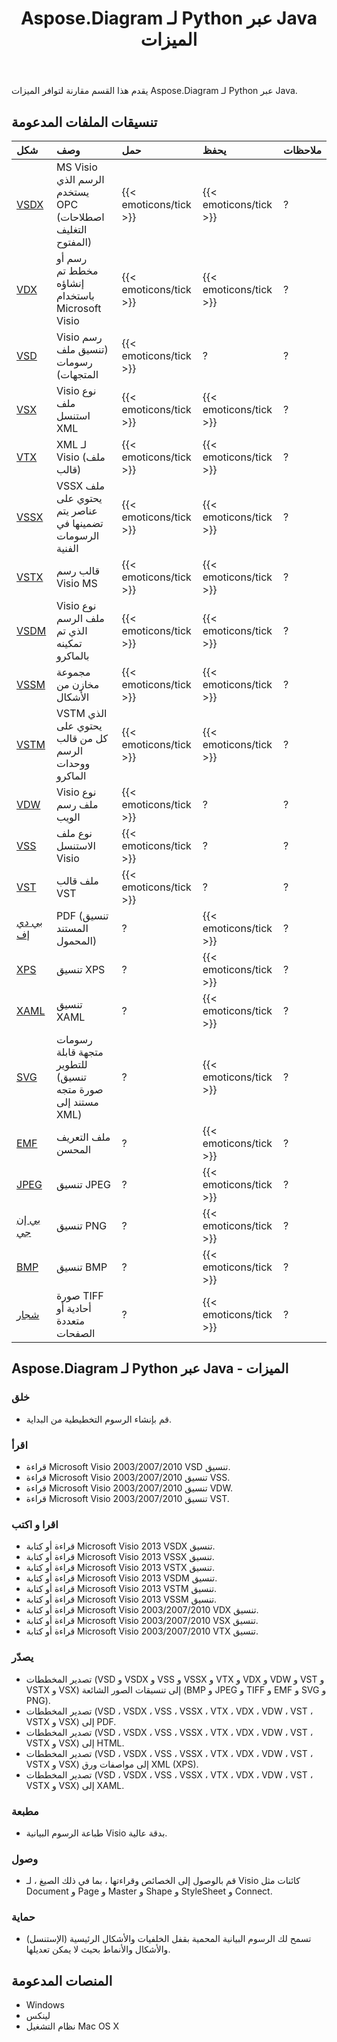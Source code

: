 ﻿---
title: Aspose.Diagram لـ Python عبر Java الميزات
type: docs
weight: 10
url: /ar/java/aspose-diagram-for-python-via-java-features/
---
يقدم هذا القسم مقارنة لتوافر الميزات Aspose.Diagram لـ Python عبر Java.
## **تنسيقات الملفات المدعومة**

|**شكل**|**وصف**|**حمل**|**يحفظ**|**ملاحظات**|
|:- |:- |:- |:- |:- |
|[VSDX](https://docs.fileformat.com/visio/vsdx/)|MS Visio الرسم الذي يستخدم OPC (اصطلاحات التغليف المفتوح)|{{< emoticons/tick >}}|{{< emoticons/tick >}}|?|
|[VDX](https://docs.fileformat.com/visio/vdx/)|رسم أو مخطط تم إنشاؤه باستخدام Microsoft Visio|{{< emoticons/tick >}}|{{< emoticons/tick >}}|?|
|[VSD](https://docs.fileformat.com/visio/vsd/)|Visio رسم (تنسيق ملف رسومات المتجهات)|{{< emoticons/tick >}}|?|?|
|[VSX](https://docs.fileformat.com/visio/vsx/)|Visio نوع ملف استنسل XML|{{< emoticons/tick >}}|{{< emoticons/tick >}}|?|
|[VTX](https://docs.fileformat.com/visio/vtx/)|XML لـ Visio (ملف قالب)|{{< emoticons/tick >}}|{{< emoticons/tick >}}|?|
|[VSSX](https://docs.fileformat.com/visio/vssx/)|VSSX ملف يحتوي على عناصر يتم تضمينها في الرسومات الفنية|{{< emoticons/tick >}}|{{< emoticons/tick >}}|?|
|[VSTX](https://docs.fileformat.com/visio/vstx/)|قالب رسم Visio MS|{{< emoticons/tick >}}|{{< emoticons/tick >}}|?|
|[VSDM](https://docs.fileformat.com/visio/vsdm/)|Visio نوع ملف الرسم الذي تم تمكينه بالماكرو|{{< emoticons/tick >}}|{{< emoticons/tick >}}|?|
|[VSSM](https://docs.fileformat.com/visio/vssm/)|مجموعة مخازن من الأشكال|{{< emoticons/tick >}}|{{< emoticons/tick >}}|?|
|[VSTM](https://docs.fileformat.com/visio/vstm/)|VSTM الذي يحتوي على كل من قالب الرسم ووحدات الماكرو|{{< emoticons/tick >}}|{{< emoticons/tick >}}|?|
|[VDW](https://docs.fileformat.com/visio/vdw/)|Visio نوع ملف رسم الويب|{{< emoticons/tick >}}|?|?|
|[VSS](https://docs.fileformat.com/visio/vss/)|نوع ملف الاستنسل Visio|{{< emoticons/tick >}}|?|?|
|[VST](https://docs.fileformat.com/visio/vst/)|ملف قالب VST|{{< emoticons/tick >}}|?|?|
|[بي دي إف](https://docs.fileformat.com/pdf/)|PDF (تنسيق المستند المحمول)|?|{{< emoticons/tick >}}|?|
|[XPS](https://docs.fileformat.com/page-description-language/xps/)|تنسيق XPS|?|{{< emoticons/tick >}}|?|
|[XAML](https://docs.fileformat.com/web/xaml/)|تنسيق XAML|?|{{< emoticons/tick >}}|?|
|[SVG](https://docs.fileformat.com/specification/page-description-language/svg/)|رسومات متجهة قابلة للتطوير (تنسيق صورة متجه مستند إلى XML)|?|{{< emoticons/tick >}}|?|
|[EMF](https://docs.fileformat.com/image/emf/)|ملف التعريف المحسن|?|{{< emoticons/tick >}}|?|
|[JPEG](https://docs.fileformat.com/image/jpeg/)|تنسيق JPEG|?|{{< emoticons/tick >}}|?|
|[بي إن جي](https://docs.fileformat.com/image/png/)|تنسيق PNG|?|{{< emoticons/tick >}}|?|
|[BMP](https://docs.fileformat.com/image/bmp/)|تنسيق BMP|?|{{< emoticons/tick >}}|?|
|[شجار](https://docs.fileformat.com/image/tiff/)|صورة TIFF أحادية أو متعددة الصفحات|?|{{< emoticons/tick >}}|?|
## **Aspose.Diagram لـ Python عبر Java - الميزات**
### **خلق**
- قم بإنشاء الرسوم التخطيطية من البداية.
### **اقرأ**
- قراءة Microsoft Visio 2003/2007/2010 VSD تنسيق.
- قراءة Microsoft Visio 2003/2007/2010 تنسيق VSS.
- قراءة Microsoft Visio 2003/2007/2010 تنسيق VDW.
- قراءة Microsoft Visio 2003/2007/2010 تنسيق VST.
### **اقرا و اكتب**
- قراءة أو كتابة Microsoft Visio 2013 VSDX تنسيق.
- قراءة أو كتابة Microsoft Visio 2013 VSSX تنسيق.
- قراءة أو كتابة Microsoft Visio 2013 VSTX تنسيق.
- قراءة أو كتابة Microsoft Visio 2013 VSDM تنسيق.
- قراءة أو كتابة Microsoft Visio 2013 VSTM تنسيق.
- قراءة أو كتابة Microsoft Visio 2013 VSSM تنسيق.
- قراءة أو كتابة Microsoft Visio 2003/2007/2010 VDX تنسيق.
- قراءة أو كتابة Microsoft Visio 2003/2007/2010 VSX تنسيق.
- قراءة أو كتابة Microsoft Visio 2003/2007/2010 VTX تنسيق.
### **يصدّر**
- تصدير المخططات (VSD و VSDX و VSS و VSSX و VTX و VDX و VDW و VST و VSTX و VSX) إلى تنسيقات الصور الشائعة (BMP و JPEG و TIFF و EMF و SVG و PNG).
- تصدير المخططات (VSD ، VSDX ، VSS ، VSSX ، VTX ، VDX ، VDW ، VST ، VSTX و VSX) إلى PDF.
- تصدير المخططات (VSD ، VSDX ، VSS ، VSSX ، VTX ، VDX ، VDW ، VST ، VSTX و VSX) إلى HTML.
- تصدير المخططات (VSD ، VSDX ، VSS ، VSSX ، VTX ، VDX ، VDW ، VST ، VSTX و VSX) إلى مواصفات ورق XML (XPS).
- تصدير المخططات (VSD ، VSDX ، VSS ، VSSX ، VTX ، VDX ، VDW ، VST ، VSTX و VSX) إلى XAML.
### **مطبعة**
- طباعة الرسوم البيانية Visio بدقة عالية.
### **وصول**
- قم بالوصول إلى الخصائص وقراءتها ، بما في ذلك الصيغ ، لـ Visio كائنات مثل Document و Page و Master و Shape و StyleSheet و Connect.
### **حماية**
- تسمح لك الرسوم البيانية المحمية بقفل الخلفيات والأشكال الرئيسية (الإستنسل) والأشكال والأنماط بحيث لا يمكن تعديلها.
## **المنصات المدعومة**
- Windows
- لينكس
- نظام التشغيل Mac OS X
